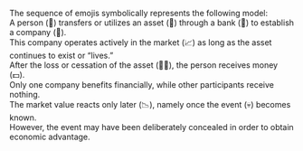 The sequence of emojis symbolically represents the following model: <br>
A person (👤) transfers or utilizes an asset (🦙) through a bank (🏦) to establish a company (🏢). <br>
This company operates actively in the market (📈) as long as the asset continues to exist or “lives.” <br>
After the loss or cessation of the asset (🦙💀), the person receives money (💵). <br>
Only one company benefits financially, while other participants receive nothing. <br>
The market value reacts only later (📉), namely once the event (💀) becomes known. <br>
However, the event may have been deliberately concealed in order to obtain economic advantage.
